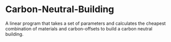 # Carbon-Neutral-Building
A linear program that takes a set of parameters and calculates the cheapest combination of materials and carbon-offsets to build a carbon neutral building.
